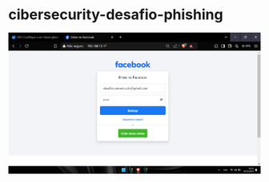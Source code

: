 # cibersecurity-desafio-phishing

![image](https://github.com/pnuciatelli/cibersecurity-desafio-phishing/blob/58db381b880d78c5651cb5ddd4a79d7f64bccea4/facebook-screen.png)
